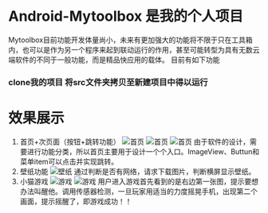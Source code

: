 # Android-Mytoolbox 是我的个人项目 
   Mytoolbox目前功能开发体量尚小，未来有更加强大的功能将不限于只在工具箱内，也可以是作为另一个程序来起到联动运行的作用，甚至可能转型为具有无数云端软件的不同于一般功能，而是精品快应用的载体。
目前有如下功能
### clone我的项目 将src文件夹拷贝至新建项目中得以运行

# 效果展示
1.	首页+次页面（按钮+跳转功能）
   ![首页](https://gitee.com/KIANGWORK/img-folder/raw/master/Mytoolbox/1.jpg)
   ![首页](https://github.com/C-KIANG/img-folder/blob/master/Mytoolbox/2.jpg)
   ![首页](https://github.com/C-KIANG/img-folder/blob/master/Mytoolbox/3.jpg)
由于软件的设计，需要进行功能分类，所以首页主要用于设计一个个入口。ImageView、Buttun和菜单item可以点击并实现跳转。
2.	壁纸功能
       ![壁纸](https://github.com/C-KIANG/img-folder/blob/master/Mytoolbox/4.jpg)
通过判断是否有网络，请求下载图片，判断横屏显示壁纸。
3.	小猫游戏
         ![游戏](https://github.com/C-KIANG/img-folder/blob/master/Mytoolbox/5.jpg)
               ![游戏](https://github.com/C-KIANG/img-folder/blob/master/Mytoolbox/6.jpg)
用户进入游戏首先看到的是右边第一张图，提示要想办法叫醒他。调用传感器检测，一旦玩家用适当的力度摇晃手机，出现第二个画面，提示摇醒了，即游戏成功！！
